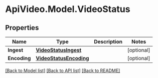 # ApiVideo.Model.VideoStatus

## Properties

Name | Type | Description | Notes
------------ | ------------- | ------------- | -------------
**Ingest** | [**VideoStatusIngest**](VideoStatusIngest.md) |  | [optional] 
**Encoding** | [**VideoStatusEncoding**](VideoStatusEncoding.md) |  | [optional] 

[[Back to Model list]](../README.md#documentation-for-models) [[Back to API list]](../README.md#documentation-for-api-endpoints) [[Back to README]](../README.md)

